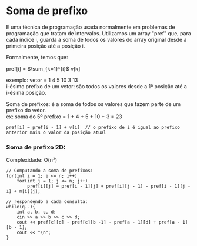 # Soma de prefixo
É uma técnica de programação usada normalmente em problemas de programação que tratam de intervalos. Utilizamos um array "pref" que, para cada índice i, guarda a soma de todos os valores do array original desde a primeira posição até a posição i.<br>

Formalmente, temos que: <br>

pref[i] = $\sum_{k=1}^{i}$ v[k]

exemplo: 
vetor = 1 4 5 10 3 13 <br>
i-ésimo prefixo de um vetor: são todos os valores desde a 1ª posição até a i-ésima posição.<br>

Soma de prefixos: é a soma de todos os valores que fazem parte de um prefixo do vetor.<br>
ex: soma do 5º prefixo = 1 + 4 + 5 + 10 + 3 = 23<br>
````
pref[i] = pref[i - 1] + v[i]  // o prefixo de i é igual ao prefixo anterior mais o valor da posição atual
````

### Soma de prefixo 2D:
Complexidade: O(n²)
````
// Computando a soma de prefixos:
for(int i = 1; i <= n; i++)
    for(int j = 1; j <= n; j++)
        pref[i][j] = pref[i - 1][j] + pref[i][j - 1] - pref[i - 1][j - 1] + m[i][j];
````
````
// respondendo a cada consulta:
while(q--){
    int a, b, c, d;
    cin >> a >> b >> c >> d;
    cout << pref[c][d] - pref[c][b -1] - pref[a - 1][d] + pref[a - 1][b - 1];
    cout << "\n";
}
````